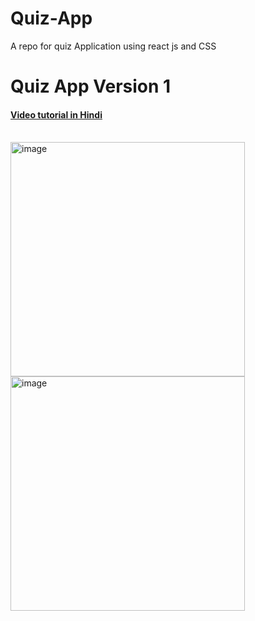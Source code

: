 # Quiz-App
A repo for quiz Application using react js and CSS

<h1>Quiz App Version 1</h1>
<h4><a href="https://youtu.be/hdd6SsssfOM">Video tutorial in Hindi</a></h4><br>
<div>
  <img width="375" height="375" alt="image" src="https://user-images.githubusercontent.com/36126362/215242543-8e096031-58af-47ae-b7eb-df910973f7fe.png">
  <img width="375" height="375" alt="image" src="https://user-images.githubusercontent.com/36126362/215242642-f56c250a-d3e2-45cc-8ac2-3c6350d25e6e.png">
</div>
